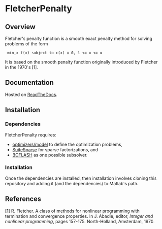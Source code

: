 # FletcherPenalty

## Overview

Fletcher's penalty function is a smooth exact penalty method for solving
problems of the form

`` min_x f(x) subject to c(x) = 0, l <= x <= u``

It is based on the smooth penalty function originally introduced by Fletcher in
the 1970's [1].

## Documentation

Hosted on <a href="https://fletcherpenalty.readthedocs.io/en/latest/index.html">ReadTheDocs</a>.

## Installation

### Dependencies

FletcherPenalty requires:
  - <a href="https://github.com/optimizers/model">optimizers/model</a> to define the optimization problems,
  - <a href="http://faculty.cse.tamu.edu/davis/suitesparse.html">SuiteSparse</a> for sparse factorizations, and
  - <a href="https://github.com/restrin/bcflash">BCFLASH</a> as one possible subsolver.

### Installation

Once the dependencies are installed, then installation involves cloning this repository and adding it (and the dependencies) to Matlab's path.

## References
[1] R. Fletcher. A class of methods for nonlinear programming with termination and convergence properties. In J. Abadie, editor, *Integer and nonlinear programming*, pages 157-175. North-Holland, Amsterdam, 1970.
